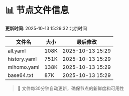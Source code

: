 # 📊 节点文件信息

**更新时间**: 2025-10-13 15:29:32 北京时间

| 文件名 | 大小 | 最后修改 |
|--------|------|----------|
| all.yaml | 108K | 2025-10-13 15:29 |
| history.yaml | 751K | 2025-10-13 15:29 |
| mihomo.yaml | 138K | 2025-10-13 15:29 |
| base64.txt | 87K | 2025-10-13 15:29 |

> 🔄 文件每30分钟自动更新，确保节点的新鲜度和可用性
